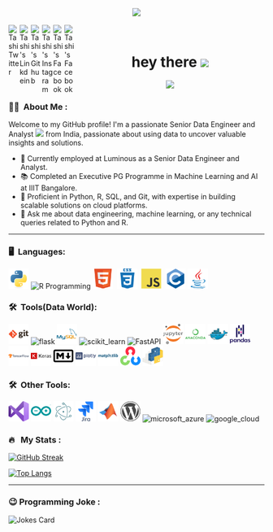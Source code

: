 <p align="center"><img src="https://media.giphy.com/media/MeJgB3yMMwIaHmKD4z/giphy.gif" width="100"/></p>


<a href="https://twitter.com/uchiha_tashi">
  <img align="left" alt="Tashi Twitter" width="22px" src="https://cdn.jsdelivr.net/npm/simple-icons@v3/icons/twitter.svg" />
</a>
<a href="https://www.linkedin.com/in/uchiha-tashi/">
  <img align="left" alt="Tashi's Linkdein" width="22px" src="https://cdn.jsdelivr.net/npm/simple-icons@v3/icons/linkedin.svg" />
</a>
<a href="https://github.com/uchihatashi">
  <img align="left" alt="Tashi's Github" width="22px" src="https://cdn.jsdelivr.net/npm/simple-icons@v3/icons/github.svg" />
</a>
<a href="http://instagram.com/uchiha_tashi">
  <img align="left" alt="Tashi's Instagram" width="22px" src="https://cdn.jsdelivr.net/npm/simple-icons@v3/icons/instagram.svg" />
</a>
<a href="https://www.facebook.com/trueninjatashi2/">
  <img align="left" alt="Tashi's Facebook" width="22px" src="https://cdn.jsdelivr.net/npm/simple-icons@v3/icons/facebook.svg" />
</a>
<a href="https://www.kaggle.com/uchihatashi">
  <img align="left" alt="Tashi's Facebook" width="22px" src="https://cdn.jsdelivr.net/npm/simple-icons@3.13.0/icons/kaggle.svg" />
</a>

<!-- <a href="https://www.youtube.com/channel/UCcljm_hFG4Uqa1XDGLCDReg">
  <img align="left" alt="Uchiha's Youtube" width="22px" src="https://cdn.jsdelivr.net/npm/simple-icons@v3/icons/youtube.svg" />
</a> -->

<p align="center"><img src="https://komarev.com/ghpvc/?username=uchihatashi&style=flat-square&color=blue" alt=""></p>
<h1 align="center">hey there <img src="https://media.giphy.com/media/hvRJCLFzcasrR4ia7z/giphy.gif" width="40"></h1>
<p align="center"><img src="https://media.giphy.com/media/1GEATImIxEXVR79Dhk/giphy.gif" /></p>


### 👨‍💻 &nbsp;About Me :

Welcome to my GitHub profile! I'm a passionate Senior Data Engineer and Analyst <img src="https://media.giphy.com/media/WUlplcMpOCEmTGBtBW/giphy.gif" width="30"> from India, passionate about using data to uncover valuable insights and solutions.
 
- 🔭 Currently employed at Luminous as a Senior Data Engineer and Analyst.
- 📚 Completed an Executive PG Programme in Machine Learning and AI at IIIT Bangalore.
- 🚀 Proficient in Python, R, SQL, and Git, with expertise in building scalable solutions on cloud platforms.
- 💬 Ask me about data engineering, machine learning, or any technical queries related to Python and R.

---


### 🖥️ &nbsp;Languages:
<p>
<img src="https://raw.githubusercontent.com/devicons/devicon/master/icons/python/python-original.svg" alt="python" width="40" height="40"/>
<img src="https://www.vectorlogo.zone/logos/r-project/r-project-official.svg" alt="R Programming" width="40" height="40"/>
<img src="https://github.com/devicons/devicon/blob/master/icons/html5/html5-original.svg" title="HTML5" alt="HTML" width="40" height="40"/>&nbsp;
<img src="https://github.com/devicons/devicon/blob/master/icons/css3/css3-plain-wordmark.svg"  title="CSS3" alt="CSS" width="40" height="40"/>&nbsp;
<img src="https://github.com/devicons/devicon/blob/master/icons/javascript/javascript-original.svg" title="JavaScript" alt="JavaScript" width="40" height="40"/>&nbsp;
<img src="https://github.com/devicons/devicon/blob/master/icons/c/c-original.svg" alt="python" width="40" height="40"/>
<img src="https://github.com/devicons/devicon/blob/master/icons/java/java-original.svg" alt="python" width="40" height="40"/>
</p>


### 🛠 &nbsp;Tools(Data World):
<p>
<img src="https://github.com/devicons/devicon/blob/master/icons/git/git-original-wordmark.svg" alt="flask" width="40" height="40"/>
<img src="https://www.vectorlogo.zone/logos/pocoo_flask/pocoo_flask-icon.svg" alt="flask" width="40" height="40"/>
<img src="https://raw.githubusercontent.com/devicons/devicon/master/icons/mysql/mysql-original-wordmark.svg" alt="mysql" width="40" height="40"/>
<img src="https://upload.wikimedia.org/wikipedia/commons/0/05/Scikit_learn_logo_small.svg" alt="scikit_learn" width="40" height="40"/>
<img src="https://fastapi.tiangolo.com/img/logo-margin/logo-teal.png" alt="FastAPI" width="60" height="40"/>
<img src="https://github.com/devicons/devicon/blob/master/icons/jupyter/jupyter-original-wordmark.svg" alt="jupyter" width="40" height="40"/>
<img src="https://github.com/devicons/devicon/blob/master/icons/anaconda/anaconda-original-wordmark.svg" alt="anaconda" width="40" height="40"/>
<img src="https://github.com/devicons/devicon/blob/master/icons/docker/docker-original.svg" alt="docker" width="40" height="40"/>
<img src="https://github.com/devicons/devicon/blob/master/icons/pandas/pandas-original-wordmark.svg" alt="pandas" width="40" height="40"/>
<img src="https://github.com/devicons/devicon/blob/master/icons/tensorflow/tensorflow-original-wordmark.svg" alt="tensorflow" width="40" height="40"/>
<img src="https://github.com/devicons/devicon/blob/master/icons/keras/keras-original-wordmark.svg" alt="keras" width="40" height="40"/>
<img src="https://github.com/devicons/devicon/blob/master/icons/markdown/markdown-original.svg" alt="markdown" width="40" height="40"/>
<img src="https://github.com/devicons/devicon/blob/master/icons/plotly/plotly-plain-wordmark.svg" alt="plotly" width="40" height="40"/>
<img src="https://github.com/devicons/devicon/blob/master/icons/matplotlib/matplotlib-plain-wordmark.svg" alt="matplotlib" width="40" height="40"/>
<img src="https://github.com/devicons/devicon/blob/master/icons/opencv/opencv-original.svg" alt="opencv" width="40" height="40"/>
<img src="https://github.com/devicons/devicon/blob/master/icons/pypi/pypi-original.svg" alt="pypi" width="40" height="40"/>
</p>

### 🛠 &nbsp;Other Tools:
<p>
<img src="https://github.com/devicons/devicon/blob/master/icons/visualstudio/visualstudio-original.svg" alt="visualstudio" width="40" height="40"/>
<img src="https://github.com/devicons/devicon/blob/master/icons/arduino/arduino-original.svg" alt="arduino" width="40" height="40"/>
<img src="https://github.com/devicons/devicon/blob/master/icons/electron/electron-original.svg" alt="electron" width="40" height="40"/>
<img src="https://github.com/devicons/devicon/blob/master/icons/jira/jira-original-wordmark.svg" alt="jira" width="40" height="40"/>
<img src="https://github.com/devicons/devicon/blob/master/icons/matlab/matlab-original.svg" alt="matlab" width="40" height="40"/>
<img src="https://github.com/devicons/devicon/blob/master/icons/wordpress/wordpress-plain.svg" alt="wordpress" width="40" height="40"/>
<img src="https://www.vectorlogo.zone/logos/microsoft_azure/microsoft_azure-icon.svg" alt="microsoft_azure" width="40" height="40"/>
<img src="https://www.vectorlogo.zone/logos/google_cloud/google_cloud-icon.svg" alt="google_cloud" width="40" height="40"/>
</p>

### 🔥 &nbsp; My Stats :

[![GitHub Streak](http://github-readme-streak-stats.herokuapp.com?user=uchihatashi&theme=dark)](https://git.io/streak-stats)


[![Top Langs](https://github-readme-stats.vercel.app/api/top-langs/?username=uchihatashi&layout=compact&theme=vision-friendly-dark)](https://github.com/anuraghazra/github-readme-stats)

---

### 😉 Programming Joke :
<!-- Markdown -->
![Jokes Card](https://readme-jokes.vercel.app/api)
